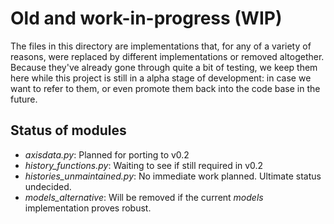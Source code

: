 # Old and work-in-progress (WIP)

The files in this directory are implementations that, for any of a variety of reasons, were replaced by different implementations or removed altogether. Because they've already gone through quite a bit of testing, we keep them here while this project is still in a alpha stage of development: in case we want to refer to them, or even promote them back into the code base in the future.

## Status of modules

  - *axisdata.py*: Planned for porting to v0.2
  - *history_functions.py*: Waiting to see if still required in v0.2
  - *histories_unmaintained.py*: No immediate work planned. Ultimate status undecided.
  - *models_alternative*: Will be removed if the current *models* implementation proves robust.
